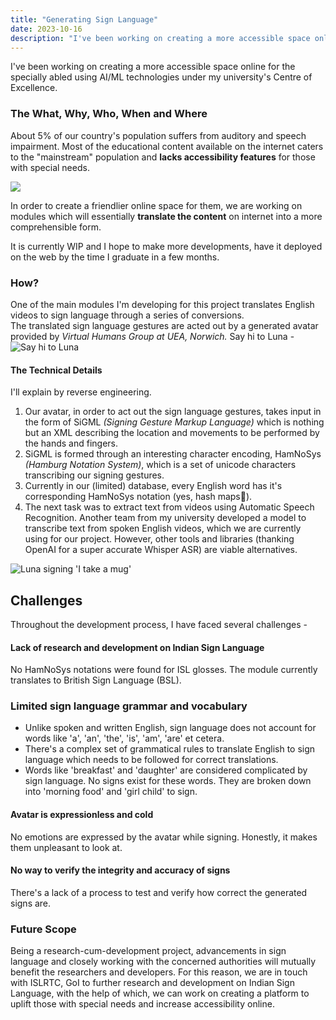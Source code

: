 ```yaml
---
title: "Generating Sign Language"
date: 2023-10-16
description: "I've been working on creating a more accessible space online for the specially abled using AI/ML technologies under my university's Centre of Excellence."
---
```


I've been working on creating a more accessible space online for the specially abled using AI/ML technologies under my university's Centre of Excellence.

### The What, Why, Who, When and Where
About 5% of our country's population suffers from auditory and speech impairment. Most of the educational content available on the internet caters to the "mainstream" population and **lacks accessibility features** for those with special needs.

![](https://uploads.iasscore.in/image/Persons-with-Disabilities-(Divyangjan)-in-India.jpg#small)

In order to create a friendlier online space for them, we are working on modules which will essentially **translate the content** on internet into a more comprehensible form.  

It is currently WIP and I hope to make more developments, have it deployed on the web by the time I graduate in a few months.

### How?
One of the main modules I'm developing for this project translates English videos to sign language through a series of conversions.  
The translated sign language gestures are acted out by a generated avatar provided by *Virtual Humans Group at UEA, Norwich.*
Say hi to Luna - 
![](https://github-production-user-asset-6210df.s3.amazonaws.com/70942982/275352250-41dea6dc-b87c-4717-96f6-33946727e9eb.png#small "Say hi to Luna")

#### The Technical Details

I'll explain by reverse engineering.

1.  Our avatar, in order to act out the sign language gestures, takes input in the form of SiGML _(Signing Gesture Markup Language)_ which is nothing but an XML describing the location and movements to be performed by the hands and fingers.
2.  SiGML is formed through an interesting character encoding, HamNoSys _(Hamburg Notation System)_, which is a set of unicode characters transcribing our signing gestures.
3.  Currently in our (limited) database, every English word has it's corresponding HamNoSys notation (yes, hash maps🤠).
4.  The next task was to extract text from videos using Automatic Speech Recognition. Another team from my university developed a model to transcribe text from spoken English videos, which we are currently using for our project. However, other tools and libraries (thanking OpenAI for a super accurate Whisper ASR) are viable alternatives.

![](https://media3.giphy.com/media/v1.Y2lkPTc5MGI3NjExMjdoYzhwZ2Frc2lrNGc2eHNlMW9qMm90aDVsNHRmYnQyNmtlb3V1bCZlcD12MV9pbnRlcm5hbF9naWZfYnlfaWQmY3Q9Zw/faBMq582pan7Z2gpY2/giphy.gif#small "Luna signing 'I take a mug'")

## Challenges
Throughout the development process, I have faced several challenges - 

#### Lack of research and development on Indian Sign Language
No HamNoSys notations were found for ISL glosses. The module currently translates to British Sign Language (BSL).

### Limited sign language grammar and vocabulary
* Unlike spoken and written English, sign language does not account for words like 'a', 'an', 'the', 'is', 'am', 'are' et cetera. 
* There's a complex set of grammatical rules to translate English to sign language which needs to be followed for correct translations.
* Words like 'breakfast' and 'daughter' are considered complicated by sign language. No signs exist for these words. They are broken down into 'morning food' and 'girl child' to sign.

#### Avatar is expressionless and cold
No emotions are expressed by the avatar while signing. Honestly, it makes them unpleasant to look at.

#### No way to verify the integrity and accuracy of signs
There's a lack of a process to test and verify how correct the generated signs are.

### Future Scope
Being a research-cum-development project, advancements in sign language and closely working with the concerned authorities will mutually benefit the researchers and developers. For this reason, we are in touch with ISLRTC, GoI to further research and development on Indian Sign Language, with the help of which, we can work on creating a platform to uplift those with special needs and increase accessibility online.